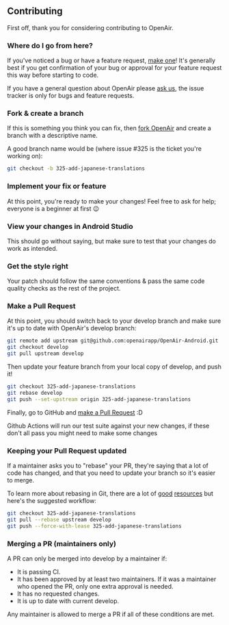 ## Contributing

First off, thank you for considering contributing to OpenAir.

### Where do I go from here?

If you've noticed a bug or have a feature request, [make one][new issue]! It's
generally best if you get confirmation of your bug or approval for your feature
request this way before starting to code.

If you have a general question about OpenAir please [ask us], the issue tracker is only for bugs and feature requests.

### Fork & create a branch

If this is something you think you can fix, then [fork OpenAir] and create
a branch with a descriptive name.

A good branch name would be (where issue #325 is the ticket you're working on):

```sh
git checkout -b 325-add-japanese-translations
```

### Implement your fix or feature

At this point, you're ready to make your changes! Feel free to ask for help;
everyone is a beginner at first :wink:

### View your changes in Android Studio

This should go without saying, but make sure to test that your changes do work as intended.

### Get the style right

Your patch should follow the same conventions & pass the same code quality
checks as the rest of the project.

### Make a Pull Request

At this point, you should switch back to your develop branch and make sure it's
up to date with OpenAir's develop branch:

```sh
git remote add upstream git@github.com:openairapp/OpenAir-Android.git
git checkout develop
git pull upstream develop
```

Then update your feature branch from your local copy of develop, and push it!

```sh
git checkout 325-add-japanese-translations
git rebase develop
git push --set-upstream origin 325-add-japanese-translations
```

Finally, go to GitHub and [make a Pull Request][] :D

Github Actions will run our test suite against your new changes, if these don't all pass you might need to make some changes

### Keeping your Pull Request updated

If a maintainer asks you to "rebase" your PR, they're saying that a lot of code
has changed, and that you need to update your branch so it's easier to merge.

To learn more about rebasing in Git, there are a lot of [good][git rebasing]
[resources][interactive rebase] but here's the suggested workflow:

```sh
git checkout 325-add-japanese-translations
git pull --rebase upstream develop
git push --force-with-lease 325-add-japanese-translations
```

### Merging a PR (maintainers only)

A PR can only be merged into develop by a maintainer if:

* It is passing CI.
* It has been approved by at least two maintainers. If it was a maintainer who
  opened the PR, only one extra approval is needed.
* It has no requested changes.
* It is up to date with current develop.

Any maintainer is allowed to merge a PR if all of these conditions are
met.



[new issue]: https://github.com/openairapp/OpenAir-Android/issues/new
[ask us]: https://github.com/openairapp/OpenAir-Android/discussions
[fork OpenAir]: https://help.github.com/articles/fork-a-repo
[make a pull request]: https://help.github.com/articles/creating-a-pull-request
[git rebasing]: http://git-scm.com/book/en/Git-Branching-Rebasing
[interactive rebase]: https://help.github.com/en/github/using-git/about-git-rebase
